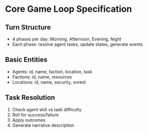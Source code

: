 # Core Game Loop Specification

## Turn Structure
- 4 phases per day: Morning, Afternoon, Evening, Night
- Each phase: resolve agent tasks, update states, generate events

## Basic Entities
- Agents: id, name, faction, location, task
- Factions: id, name, resources
- Locations: id, name, security, unrest

## Task Resolution
1. Check agent skill vs task difficulty
2. Roll for success/failure
3. Apply outcomes
4. Generate narrative description
